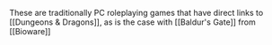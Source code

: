 These are traditionally PC roleplaying games that have direct links to [[Dungeons & Dragons]], as is the case with [[Baldur's Gate]] from [[Bioware]] 